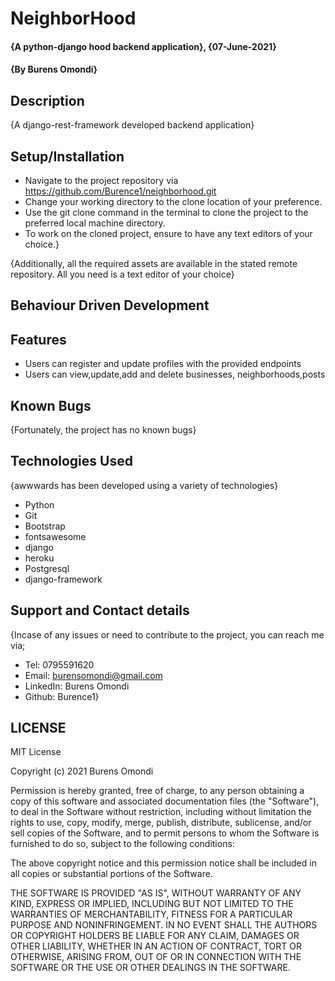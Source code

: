 # NeighborHood
#### {A python-django hood backend application}, {07-June-2021}
#### {By Burens Omondi}
## Description
{A django-rest-framework developed backend application}

## Setup/Installation
* Navigate to the project repository via https://github.com/Burence1/neighborhood.git
* Change your working directory to the clone location of your preference.
* Use the git clone command in the terminal to clone the project to the preferred local machine directory.
* To work on the cloned project, ensure to have any text editors of your choice.}

{Additionally, all the required assets are available in the stated remote repository. All you need is a text editor of your choice}

## Behaviour Driven Development
## Features
* Users can register and update profiles with the provided endpoints
* Users can view,update,add and delete businesses, neighborhoods,posts 

## Known Bugs
{Fortunately, the project has no known bugs}

## Technologies Used
{awwwards has been developed using a variety of technologies}

* Python
* Git
* Bootstrap
* fontsawesome
* django
* heroku
* Postgresql
* django-framework

## Support and Contact details
{Incase of any issues or need to contribute to the project, you can reach me via;
 * Tel: 0795591620
 * Email: burensomondi@gmail.com
 * LinkedIn: Burens Omondi
 * Github: Burence1}

## LICENSE

MIT License

Copyright (c) 2021 Burens Omondi

Permission is hereby granted, free of charge, to any person obtaining a copy
of this software and associated documentation files (the "Software"), to deal
in the Software without restriction, including without limitation the rights
to use, copy, modify, merge, publish, distribute, sublicense, and/or sell
copies of the Software, and to permit persons to whom the Software is
furnished to do so, subject to the following conditions:

The above copyright notice and this permission notice shall be included in all
copies or substantial portions of the Software.

THE SOFTWARE IS PROVIDED "AS IS", WITHOUT WARRANTY OF ANY KIND, EXPRESS OR
IMPLIED, INCLUDING BUT NOT LIMITED TO THE WARRANTIES OF MERCHANTABILITY,
FITNESS FOR A PARTICULAR PURPOSE AND NONINFRINGEMENT. IN NO EVENT SHALL THE
AUTHORS OR COPYRIGHT HOLDERS BE LIABLE FOR ANY CLAIM, DAMAGES OR OTHER
LIABILITY, WHETHER IN AN ACTION OF CONTRACT, TORT OR OTHERWISE, ARISING FROM,
OUT OF OR IN CONNECTION WITH THE SOFTWARE OR THE USE OR OTHER DEALINGS IN THE
SOFTWARE.